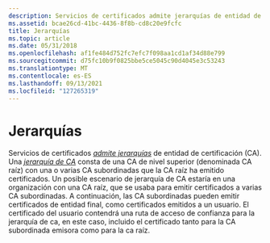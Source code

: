 ```yaml
---
description: Servicios de certificados admite jerarquías de entidad de certificación (CA).
ms.assetid: bcae26cd-41bc-4436-8f8b-cd8c20e9fcfc
title: Jerarquías
ms.topic: article
ms.date: 05/31/2018
ms.openlocfilehash: af1fe484d752fc7efc7f098aa1cd1af34d88e799
ms.sourcegitcommit: d75fc10b9f0825bbe5ce5045c90d4045e3c53243
ms.translationtype: MT
ms.contentlocale: es-ES
ms.lasthandoff: 09/13/2021
ms.locfileid: "127265319"
---
```

# <a name="hierarchies"></a>Jerarquías

Servicios de certificados [*admite jerarquías*](../secgloss/c-gly.md) de entidad de certificación (CA). Una [*jerarquía de CA*](../secgloss/c-gly.md) consta de una CA de nivel superior (denominada CA raíz) con una o varias CA subordinadas que la CA raíz ha emitido certificados. Un posible escenario de jerarquía de CA estaría en una organización con una CA raíz, que se usaba para emitir certificados a varias CA subordinadas. A continuación, las CA subordinadas pueden emitir certificados de entidad final, como certificados emitidos a un usuario. El certificado del usuario contendrá una ruta de acceso de confianza para la jerarquía de ca, en este caso, incluido el certificado tanto para la CA subordinada emisora como para la ca raíz.

 

 
